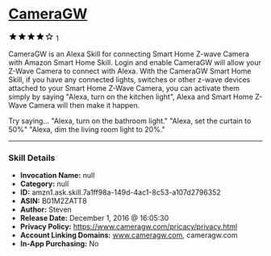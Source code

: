 # [CameraGW](http://alexa.amazon.com/#skills/amzn1.ask.skill.7a1ff98a-149d-4ac1-8c53-a107d2796352)
![4 stars](../../images/ic_star_black_18dp_1x.png)![4 stars](../../images/ic_star_black_18dp_1x.png)![4 stars](../../images/ic_star_black_18dp_1x.png)![4 stars](../../images/ic_star_black_18dp_1x.png)![4 stars](../../images/ic_star_border_black_18dp_1x.png) 1

CameraGW is an Alexa Skill for connecting Smart Home Z-wave Camera with Amazon Smart Home Skill.
Login and enable CameraGW will allow your Z-Wave Camera to connect with Alexa.
With the CameraGW Smart Home Skill, if you have any connected lights, switches or other z-wave devices attached to your Smart Home Z-Wave Camera, you can activate them simply by saying "Alexa, turn on the kitchen light", Alexa and Smart Home Z-Wave Camera will then make it happen. 

Try saying...
"Alexa, turn on the bathroom light."
"Alexa, set the curtain to 50%"
"Alexa, dim the living room light to 20%."

***

### Skill Details

* **Invocation Name:** null
* **Category:** null
* **ID:** amzn1.ask.skill.7a1ff98a-149d-4ac1-8c53-a107d2796352
* **ASIN:** B01M2ZATT8
* **Author:** Steven
* **Release Date:** December 1, 2016 @ 16:05:30
* **Privacy Policy:** https://www.cameragw.com/pricacy/privacy.html
* **Account Linking Domains:** www.cameragw.com, cameragw.com
* **In-App Purchasing:** No
